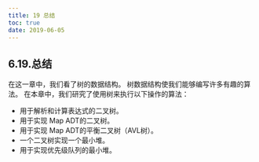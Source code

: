 ```yaml
---
title: 19 总结
toc: true
date: 2019-06-05
---
```

## 6.19.总结

在这一章中，我们看了树的数据结构。 树数据结构使我们能够编写许多有趣的算法。 在本章中，我们研究了使用树来执行以下操作的算法：

* 用于解析和计算表达式的二叉树。
* 用于实现 Map ADT的二叉树。
* 用于实现 Map ADT的平衡二叉树（AVL树）。
* 一个二叉树实现一个最小堆。
* 用于实现优先级队列的最小堆。
